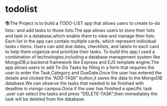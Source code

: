 # todolist
📚The Project is to build a TODO-LIST app that allows users to create to-do lists✅and add tasks to those lists.The app allows users to store their lists and task in a database,which enable them to view and manage their lists. Each list in the app can contain multiple cards, which represent individual tasks r items. Users can add due dates, checklists, and labels to each card to help them organize and prioritize their tasks. To build this app,I used a combination of technologies,including a database management system like MongoDB,a backend framework like Express and EJS template engine.The app allows users to add To-Do Tasks by filling in a form that requires the user to enter the Task,Category and DueDate.Once the user has entered the details and clicked the “ADD-TASK” button,it saves the data to the MongoDB database.We can observe the tasks that needed to be finished with deadline in mongo campus.Once if the user has finished a specific task ,user can select the tasks and press “DELETE-TASK”,then immediately the task will be deleted from the database.
